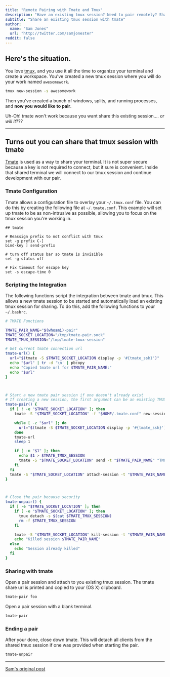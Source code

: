 ```yaml
---
title: "Remote Pairing with Tmate and Tmux"
description: "Have an existing tmux session? Need to pair remotely? Share it with tmate!"
subtitle: "Share an existing tmux session with tmate"
author:
  name: "Sam Jones"
  url: "http://twitter.com/samjonester"
reddit: false
---
```


## Here's the situation.

You love [tmux][tmux], and you use it all the time to organize your terminal and create a workspace. You've created a new tmux session where you will do your work named `awesomework`.

``` sh
tmux new-session -s awesomework
```

Then you've created a bunch of windows, splits, and running processes, and **now you would like to pair**.

Uh-Oh! tmate won't work because you want share this existing session.... *or will it*???


-------------

## Turns out you can share that tmux session with tmate

[Tmate][tmate] is used as a way to share your terminal. It is not super secure because a key is not required to connect, but it sure is convenient. Inside that shared terminal we will connect to our tmux session and continue development with our pair.

### Tmate Configuration

Tmate allows a configuration file to overlay your `~/.tmux.conf` file. You can do this by creating the following file at `~/.tmate.conf`. This example will set up tmate to be as non-intrusive as possible, allowing you to focus on the tmux session you're working in.

```
## tmate

# Reassign prefix to not conflict with tmux
set -g prefix C-]
bind-key ] send-prefix

# turn off status bar so tmate is invisible
set -g status off

# Fix timeout for escape key
set -s escape-time 0
```

### Scripting the Integration
The following functions script the integration between tmate and tmux. This allows a new tmate session to be started and automatically load an existing tmux session for sharing. To do this, add the following functions to your `~/.bashrc`.

``` sh
# TMATE Functions

TMATE_PAIR_NAME="$(whoami)-pair"
TMATE_SOCKET_LOCATION="/tmp/tmate-pair.sock"
TMATE_TMUX_SESSION="/tmp/tmate-tmux-session"

# Get current tmate connection url
tmate-url() {
  url="$(tmate -S $TMATE_SOCKET_LOCATION display -p '#{tmate_ssh}')"
  echo "$url" | tr -d '\n' | pbcopy
  echo "Copied tmate url for $TMATE_PAIR_NAME:"
  echo "$url"
}



# Start a new tmate pair session if one doesn't already exist
# If creating a new session, the first argument can be an existing TMUX session to connect to automatically
tmate-pair() {
  if [ ! -e "$TMATE_SOCKET_LOCATION" ]; then
    tmate -S "$TMATE_SOCKET_LOCATION" -f "$HOME/.tmate.conf" new-session -d -s "$TMATE_PAIR_NAME"

    while [ -z "$url" ]; do
      url="$(tmate -S $TMATE_SOCKET_LOCATION display -p '#{tmate_ssh}')"
    done
    tmate-url
    sleep 1

    if [ -n "$1" ]; then
      echo $1 > $TMATE_TMUX_SESSION
      tmate -S "$TMATE_SOCKET_LOCATION" send -t "$TMATE_PAIR_NAME" "TMUX='' tmux attach-session -t $1" ENTER
    fi
  fi
  tmate -S "$TMATE_SOCKET_LOCATION" attach-session -t "$TMATE_PAIR_NAME"
}



# Close the pair because security
tmate-unpair() {
  if [ -e "$TMATE_SOCKET_LOCATION" ]; then
    if [ -e "$TMATE_SOCKET_LOCATION" ]; then
      tmux detach -s $(cat $TMATE_TMUX_SESSION)
      rm -f $TMATE_TMUX_SESSION
    fi

    tmate -S "$TMATE_SOCKET_LOCATION" kill-session -t "$TMATE_PAIR_NAME"
    echo "Killed session $TMATE_PAIR_NAME"
  else
    echo "Session already killed"
  fi
}
```

### Sharing with tmate

Open a pair session and attach to you existing tmux session. The tmate share url is printed and copied to your (OS X) clipboard.

``` sh
tmate-pair foo
```

Open a pair session with a blank terminal.

``` sh
tmate-pair
```

### Ending a pair

After your done, close down tmate. This will detach all clients from the shared tmux session if one was provided when starting the pair.

``` sh
tmate-unpair
```

<hr/>
<p><a rel="canonical" href="https://samljones.com/2017-07-19/remote-pair-tmate-tmux/">Sam's original post</a></p>

[tmux]: https://github.com/tmux/tmux/wiki
[tmate]: https://tmate.io/
